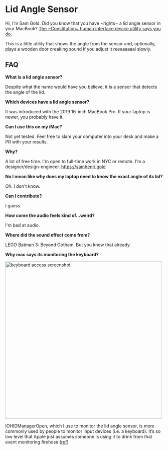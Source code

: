 # Lid Angle Sensor

Hi, I’m Sam Gold. Did you know that you have ~rights~ a lid angle sensor in your MacBook? [The ~Constitution~ human interface device utility says you do.](https://youtu.be/wqnHtGgVAUE?t=21)

This is a little utility that shows the angle from the sensor and, optionally, plays a wooden door creaking sound if you adjust it reeaaaaaal slowly.

## FAQ

**What is a lid angle sensor?**

Despite what the name would have you believe, it is a sensor that detects the angle of the lid.

**Which devices have a lid angle sensor?**

It was introduced with the 2019 16-inch MacBook Pro. If your laptop is newer, you probably have it.

**Can I use this on my iMac?**

Not yet tested. Feel free to slam your computer into your desk and make a PR with your results.

**Why?**

A lot of free time. I'm open to full-time work in NYC or remote. I'm a designer/design-engineer. https://samhenri.gold

**No I mean like why does my laptop need to know the exact angle of its lid?**

Oh. I don't know.

**Can I contribute?**

I guess.

**How come the audio feels kind of...weird?**

I'm bad at audio.

**Where did the sound effect come from?**

LEGO Batman 3: Beyond Gotham. But you knew that already.

**Why mac says its monitoring the keyboard?**

<img width="500"  alt="keyboard access screenshot" src="https://github.com/user-attachments/assets/f38978b5-147e-4818-a097-3c025a3de980" />

IOHIDManagerOpen, which I use to monitor the lid angle sensor, is more commonly used by people to monitor input devices (i.e. a keyboard). It’s so low level that Apple just assumes someone is using it to drink from that event monitoring firehose ([ref](https://x.com/samhenrigold/status/1964447405497368609))

